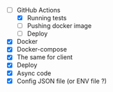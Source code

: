 * [ ] GitHub Actions
  * [x] Running tests
  * [ ] Pushing docker image
  * [ ] Deploy
* [x] Docker
* [x] Docker-compose
* [x] The same for client
* [x] Deploy  
* [x] Async code
* [x] Config JSON file (or ENV file ?)